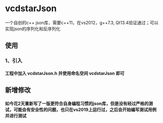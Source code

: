 # vcdstarJson
一个自创的c++ json库，需要c++11，在vs2012，g++7.3, Qt13.4验证通过；可以实现json的序列化和反序列化
## 使用
### 1、引入
#### 工程中加入 **vcdstarJson.h** 并使用命名空间 **vcdstarJson** 即可

## 新增修改
#### 如今花2天重新写了一版更符合自身编程习惯的json库，但是没有经过严格的测试，可能会有安全性的问题，也只在vs2019上运行过，之后会开始编写测试用例并进行测试
